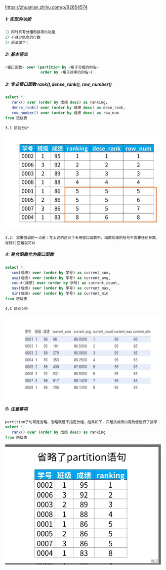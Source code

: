 https://zhuanlan.zhihu.com/p/92654574

##### 1: 实现的功能

```sql
1）同时具有分组和排序的功能
2）不减少原表的行数
3）语法如下：
```

##### 2: 基本语法

```sql
<窗口函数> over (partition by <用于分组的列名>
                order by <用于排序的列名>)
```

##### 3: **专业窗口函数**  rank(),dense_rank(), row_number()

```sql
select *,
   rank() over (order by 成绩 desc) as ranking,
   dense_rank() over (order by 成绩 desc) as dese_rank,
   row_number() over (order by 成绩 desc) as row_num
from 班级表
```

 `3.1 区别分析`

![1593483876540](../picture\1593483876540.png)

​         `3.2: 需要强调的一点是：在上述的这三个专用窗口函数中，函数后面的括号不需要任何参数，保持()空着就可以 `

##### 4: **聚合函数作为窗口函数** 

```sql
select *,
   sum(成绩) over (order by 学号) as current_sum,
   avg(成绩) over (order by 学号) as current_avg,
   count(成绩) over (order by 学号) as current_count,
   max(成绩) over (order by 学号) as current_max,
   min(成绩) over (order by 学号) as current_min
from 班级表
```

`4.1 区别分析`

![1593484149028](../picture\1593484149028.png)

##### **5: 注意事项** 

```sql
partition子句可是省略，省略就是不指定分组，结果如下，只是按成绩由高到低进行了排序：
select *,
   rank() over (order by 成绩 desc) as ranking
from 班级表
```

![1593484342781](../picture\1593484342781.png)